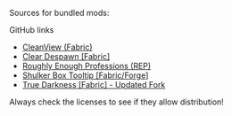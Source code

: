Sources for bundled mods:

GitHub links
* [CleanView (Fabric)](https://github.com/zlainsama/CleanView)
* [Clear Despawn [Fabric]](https://github.com/StrikerRockers-Mods/ClearDespawn-Fabric)
* [Roughly Enough Professions (REP)](https://github.com/Mrbysco/RoughlyEnoughProfessions)
* [Shulker Box Tooltip [Fabric/Forge]](https://github.com/MisterPeModder/ShulkerBoxTooltip)
* [True Darkness [Fabric] - Updated Fork](https://github.com/HaXrBOT/True-Darkness-Fork)

Always check the licenses to see if they allow distribution!